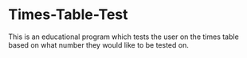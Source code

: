 # Times-Table-Test
This is an educational program which tests the user on the times table based on what number they would like to be tested on.
